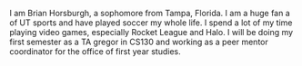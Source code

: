 I am Brian Horsburgh, a sophomore from Tampa, Florida. I am a huge fan a of UT sports and have played soccer my whole life.
I spend a lot of my time playing video games, especially Rocket League and Halo. I will be doing my first semester as a TA
gregor in CS130 and working as a peer mentor coordinator for the office of first year studies.
